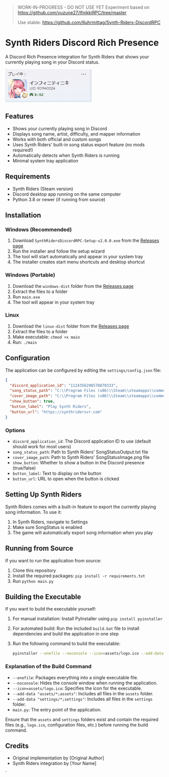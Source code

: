 > WORK-IN-PROGRESS - DO NOT USE YET
> Experiment based on https://github.com/yuzune27/IfnikkiRPC/tree/master
>
>
> Use stable: https://github.com/6uhrmittag/Synth-Riders-DiscordRPC

# Synth Riders Discord Rich Presence

A Discord Rich Presence integration for Synth Riders that shows your currently playing song in your Discord status.

![Discord Rich Presence Example](./img/rpc.PNG)

## Features

- Shows your currently playing song in Discord
- Displays song name, artist, difficulty, and mapper information
- Works with both official and custom songs
- Uses Synth Riders' built-in song status export feature (no mods required!)
- Automatically detects when Synth Riders is running
- Minimal system tray application

## Requirements

- Synth Riders (Steam version)
- Discord desktop app running on the same computer
- Python 3.8 or newer (if running from source)

## Installation

### Windows (Recommended)
1. Download `SynthRidersDiscordRPC-Setup-v2.0.0.exe` from the [Releases page](https://github.com/yourusername/Synth-Riders-DiscordRPCv2/releases)
2. Run the installer and follow the setup wizard
3. The tool will start automatically and appear in your system tray
4. The installer creates start menu shortcuts and desktop shortcut

### Windows (Portable)
1. Download the `windows-dist` folder from the [Releases page](https://github.com/yourusername/Synth-Riders-DiscordRPCv2/releases)
2. Extract the files to a folder
3. Run `main.exe`
4. The tool will appear in your system tray

### Linux
1. Download the `linux-dist` folder from the [Releases page](https://github.com/yourusername/Synth-Riders-DiscordRPCv2/releases)
2. Extract the files to a folder
3. Make executable: `chmod +x main`
4. Run: `./main`

## Configuration

The application can be configured by editing the `settings/config.json` file:

```json
{
  "discord_application_id": "1124356298578870333",
  "song_status_path": "C:\\Program Files (x86)\\Steam\\steamapps\\common\\SynthRiders\\SynthRidersUC\\SongStatusOutput.txt",
  "cover_image_path": "C:\\Program Files (x86)\\Steam\\steamapps\\common\\SynthRiders\\SynthRidersUC\\SongStatusImage.png",
  "show_button": true,
  "button_label": "Play Synth Riders",
  "button_url": "https://synthridersvr.com"
}
```

### Options

- `discord_application_id`: The Discord application ID to use (default should work for most users)
- `song_status_path`: Path to Synth Riders' SongStatusOutput.txt file
- `cover_image_path`: Path to Synth Riders' SongStatusImage.png file
- `show_button`: Whether to show a button in the Discord presence (true/false)
- `button_label`: Text to display on the button
- `button_url`: URL to open when the button is clicked

## Setting Up Synth Riders

Synth Riders comes with a built-in feature to export the currently playing song information. To use it:

1. In Synth Riders, navigate to Settings
2. Make sure SongStatus is enabled
3. The game will automatically export song information when you play

## Running from Source

If you want to run the application from source:

1. Clone this repository
2. Install the required packages: `pip install -r requirements.txt`
3. Run `python main.py`

## Building the Executable

If you want to build the executable yourself:

1. For manual installation: Install PyInstaller using `pip install pyinstaller`
2. For automated build: Run the included `build.bat` file to install dependencies and build the application in one step
2. Run the following command to build the executable:

   ```bash
   pyinstaller --onefile --noconsole --icon=assets/logo.ico --add-data "assets/*;assets" --add-data "settings/*;settings" main.py
   ```

### Explanation of the Build Command

- `--onefile`: Packages everything into a single executable file.
- `--noconsole`: Hides the console window when running the application.
- `--icon=assets/logo.ico`: Specifies the icon for the executable.
- `--add-data "assets/*;assets"`: Includes all files in the `assets` folder.
- `--add-data "settings/*;settings"`: Includes all files in the `settings` folder.
- `main.py`: The entry point of the application.

Ensure that the `assets` and `settings` folders exist and contain the required files (e.g., `logo.ico`, configuration files, etc.) before running the build command.

## Credits

- Original implementation by [Original Author]
- Synth Riders integration by [Your Name]

`